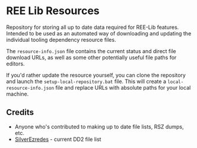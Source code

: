 # REE Lib Resources
Repository for storing all up to date data required for REE-Lib features. Intended to be used as an automated way of downloading and updating the individual tooling dependency resource files.

The `resource-info.json` file contains the current status and direct file download URLs, as well as some other potentially useful file paths for editors.

If you'd rather update the resource yourself, you can clone the repository and launch the `setup-local-repository.bat` file. This will create a `local-resource-info.json` file and replace URLs with absolute paths for your local machine.

## Credits
- Anyone who's contributed to making up to date file lists, RSZ dumps, etc.
- [SilverEzredes](https://github.com/SilverEzredes) - current DD2 file list
